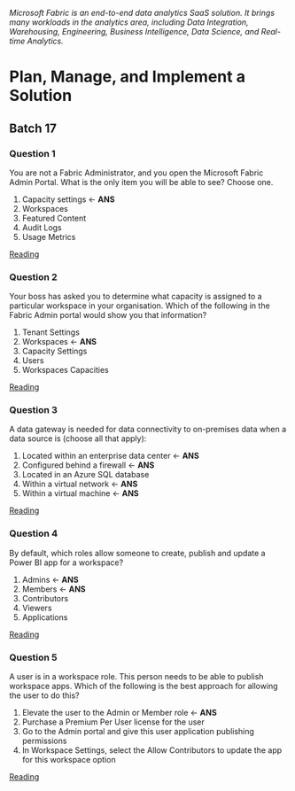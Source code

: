 _Microsoft Fabric is an end-to-end data analytics SaaS solution. It brings many workloads in the analytics area, including Data Integration, Warehousing, Engineering, Business Intelligence, Data Science, and Real-time Analytics._

# Plan, Manage, and Implement a Solution

## Batch 17

### Question 1

You are not a Fabric Administrator, and you open the Microsoft Fabric Admin Portal. What is the only item you will be able to see? Choose one.

1. Capacity settings <- **ANS**
2. Workspaces
3. Featured Content
4. Audit Logs
5. Usage Metrics

[Reading](https://learn.microsoft.com/en-us/fabric/admin/admin-center)

### Question 2

Your boss has asked you to determine what capacity is assigned to a particular workspace in your organisation. Which of the following in the Fabric Admin portal would show you that information?

1. Tenant Settings
2. Workspaces <- **ANS**
3. Capacity Settings
4. Users
5. Workspaces Capacities

[Reading](https://learn.microsoft.com/en-us/fabric/admin/admin-center?source=recommendations)

### Question 3

A data gateway is needed for data connectivity to on-premises data when a data source is (choose all that apply):

1. Located within an enterprise data center <- **ANS**
2. Configured behind a firewall <- **ANS**
3. Located in an Azure SQL database
4. Within a virtual network <- **ANS**
5. Within a virtual machine <- **ANS**

[Reading](https://learn.microsoft.com/en-us/power-bi/guidance/fabric-adoption-roadmap-system-oversight)

### Question 4

By default, which roles allow someone to create, publish and update a Power BI app for a workspace?

1. Admins <- **ANS**
2. Members <- **ANS**
3. Contributors
4. Viewers
5. Applications

[Reading](https://learn.microsoft.com/en-us/power-bi/collaborate-share/service-roles-new-workspaces)

### Question 5

A user is in a workspace role. This person needs to be able to publish workspace apps. Which of the following is the best approach for allowing the user to do this?

1. Elevate the user to the Admin or Member role  <- **ANS**
2. Purchase a Premium Per User license for the user
3. Go to the Admin portal and give this user application publishing permissions
4. In Workspace Settings, select the Allow Contributors to update the app for this workspace option

[Reading](https://learn.microsoft.com/en-us/power-bi/collaborate-share/service-new-workspaces)